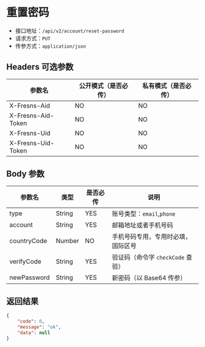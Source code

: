 # 重置密码

- 接口地址：`/api/v2/account/reset-password`
- 请求方式：`PUT`
- 传参方式：`application/json`

## Headers 可选参数

| 参数名 | 公开模式（是否必传） | 私有模式（是否必传） |
| --- | --- | --- |
| X-Fresns-Aid | NO | NO |
| X-Fresns-Aid-Token | NO | NO |
| X-Fresns-Uid | NO | NO |
| X-Fresns-Uid-Token | NO | NO |

## Body 参数

| 参数名 | 类型 | 是否必传 | 说明 |
| --- | --- | --- | --- |
| type | String | YES | 账号类型：`email`,`phone` |
| account | String | YES | 邮箱地址或者手机号码 |
| countryCode | Number | NO | 手机号码专用，专用时必填，国际区号 |
| verifyCode | String | YES | 验证码（命令字 `checkCode` 查验） |
| newPassword | String | YES | 新密码（以 Base64 传参） |

## 返回结果

```json
{
    "code": 0,
    "message": "ok",
    "data": null
}
```
